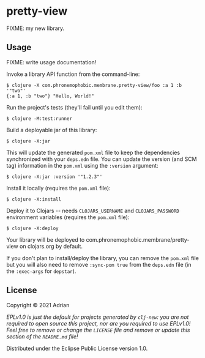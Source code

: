 # pretty-view

FIXME: my new library.

## Usage

FIXME: write usage documentation!

Invoke a library API function from the command-line:

    $ clojure -X com.phronemophobic.membrane.pretty-view/foo :a 1 :b '"two"'
    {:a 1, :b "two"} "Hello, World!"

Run the project's tests (they'll fail until you edit them):

    $ clojure -M:test:runner

Build a deployable jar of this library:

    $ clojure -X:jar

This will update the generated `pom.xml` file to keep the dependencies synchronized with
your `deps.edn` file. You can update the version (and SCM tag) information in the `pom.xml` using the
`:version` argument:

    $ clojure -X:jar :version '"1.2.3"'

Install it locally (requires the `pom.xml` file):

    $ clojure -X:install

Deploy it to Clojars -- needs `CLOJARS_USERNAME` and `CLOJARS_PASSWORD` environment
variables (requires the `pom.xml` file):

    $ clojure -X:deploy

Your library will be deployed to com.phronemophobic.membrane/pretty-view on clojars.org by default.

If you don't plan to install/deploy the library, you can remove the
`pom.xml` file but you will also need to remove `:sync-pom true` from the `deps.edn`
file (in the `:exec-args` for `depstar`).

## License

Copyright © 2021 Adrian

_EPLv1.0 is just the default for projects generated by `clj-new`: you are not_
_required to open source this project, nor are you required to use EPLv1.0!_
_Feel free to remove or change the `LICENSE` file and remove or update this_
_section of the `README.md` file!_

Distributed under the Eclipse Public License version 1.0.
